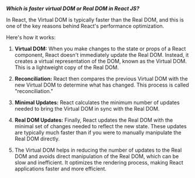 ***Which is faster virtual DOM or Real DOM in React JS?***

In React, the Virtual DOM is typically faster than the Real DOM, and this is one of the key reasons behind React's performance optimization.
 
Here's how it works:

1. **Virtual DOM:** When you make changes to the state or props of a React component, React doesn't immediately update the Real DOM. Instead, it creates a virtual representation of the DOM, known as the Virtual DOM. This is a lightweight copy of the Real DOM.

2. **Reconciliation:** React then compares the previous Virtual DOM with the new Virtual DOM to determine what has changed. This process is called "reconciliation."

3. **Minimal Updates:** React calculates the minimum number of updates needed to bring the Virtual DOM in sync with the Real DOM.

4. **Real DOM Updates:** Finally, React updates the Real DOM with the minimal set of changes needed to reflect the new state. These updates are typically much faster than if you were to manually manipulate the Real DOM directly.

5. The Virtual DOM helps in reducing the number of updates to the Real DOM and avoids direct manipulation of the Real DOM, which can be slow and inefficient. It optimizes the rendering process, making React applications faster and more efficient.